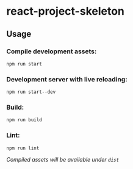 # react-project-skeleton

## Usage

### Compile development assets:

`npm run start`

### Development server with live reloading:

`npm run start--dev`

### Build:

`npm run build`

### Lint:

`npm run lint`

_Compiled assets will be available under `dist`_

